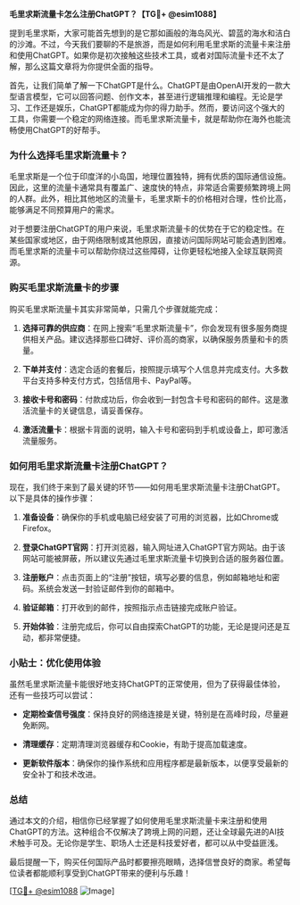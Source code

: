 **毛里求斯流量卡怎么注册ChatGPT？【TG💪+ @esim1088】**

提到毛里求斯，大家可能首先想到的是它那如画般的海岛风光、碧蓝的海水和洁白的沙滩。不过，今天我们要聊的不是旅游，而是如何利用毛里求斯的流量卡来注册和使用ChatGPT。如果你是初次接触这些技术工具，或者对国际流量卡还不太了解，那么这篇文章将为你提供全面的指导。

首先，让我们简单了解一下ChatGPT是什么。ChatGPT是由OpenAI开发的一款大型语言模型，它可以回答问题、创作文本，甚至进行逻辑推理和编程。无论是学习、工作还是娱乐，ChatGPT都能成为你的得力助手。然而，要访问这个强大的工具，你需要一个稳定的网络连接。而毛里求斯流量卡，就是帮助你在海外也能流畅使用ChatGPT的好帮手。

### **为什么选择毛里求斯流量卡？**

毛里求斯是一个位于印度洋的小岛国，地理位置独特，拥有优质的国际通信设施。因此，这里的流量卡通常具有覆盖广、速度快的特点，非常适合需要频繁跨境上网的人群。此外，相比其他地区的流量卡，毛里求斯卡的价格相对合理，性价比高，能够满足不同预算用户的需求。

对于想要注册ChatGPT的用户来说，毛里求斯流量卡的优势在于它的稳定性。在某些国家或地区，由于网络限制或其他原因，直接访问国际网站可能会遇到困难。而毛里求斯的流量卡可以帮助你绕过这些障碍，让你更轻松地接入全球互联网资源。

### **购买毛里求斯流量卡的步骤**

购买毛里求斯流量卡其实非常简单，只需几个步骤就能完成：

1. **选择可靠的供应商**：在网上搜索“毛里求斯流量卡”，你会发现有很多服务商提供相关产品。建议选择那些口碑好、评价高的商家，以确保服务质量和卡的质量。

2. **下单并支付**：选定合适的套餐后，按照提示填写个人信息并完成支付。大多数平台支持多种支付方式，包括信用卡、PayPal等。

3. **接收卡号和密码**：付款成功后，你会收到一封包含卡号和密码的邮件。这是激活流量卡的关键信息，请妥善保存。

4. **激活流量卡**：根据卡背面的说明，输入卡号和密码到手机或设备上，即可激活流量服务。

### **如何用毛里求斯流量卡注册ChatGPT？**

现在，我们终于来到了最关键的环节——如何用毛里求斯流量卡注册ChatGPT。以下是具体的操作步骤：

1. **准备设备**：确保你的手机或电脑已经安装了可用的浏览器，比如Chrome或Firefox。

2. **登录ChatGPT官网**：打开浏览器，输入网址进入ChatGPT官方网站。由于该网站可能被屏蔽，所以建议先通过毛里求斯流量卡切换到合适的服务器位置。

3. **注册账户**：点击页面上的“注册”按钮，填写必要的信息，例如邮箱地址和密码。系统会发送一封验证邮件到你的邮箱中。

4. **验证邮箱**：打开收到的邮件，按照指示点击链接完成账户验证。

5. **开始体验**：注册完成后，你可以自由探索ChatGPT的功能，无论是提问还是互动，都非常便捷。

### **小贴士：优化使用体验**

虽然毛里求斯流量卡能很好地支持ChatGPT的正常使用，但为了获得最佳体验，还有一些技巧可以尝试：

- **定期检查信号强度**：保持良好的网络连接是关键，特别是在高峰时段，尽量避免断网。
  
- **清理缓存**：定期清理浏览器缓存和Cookie，有助于提高加载速度。

- **更新软件版本**：确保你的操作系统和应用程序都是最新版本，以便享受最新的安全补丁和技术改进。

### **总结**

通过本文的介绍，相信你已经掌握了如何使用毛里求斯流量卡来注册和使用ChatGPT的方法。这种组合不仅解决了跨境上网的问题，还让全球最先进的AI技术触手可及。无论你是学生、职场人士还是科技爱好者，都可以从中受益匪浅。

最后提醒一下，购买任何国际产品时都要擦亮眼睛，选择信誉良好的商家。希望每位读者都能顺利享受到ChatGPT带来的便利与乐趣！

[[TG💪+ @esim1088](https://t.me/s/esim1088) ![Image](https://i.postimg.cc/4NQfJmqS/Snipaste-2025-05-13-00-14-12.png)]